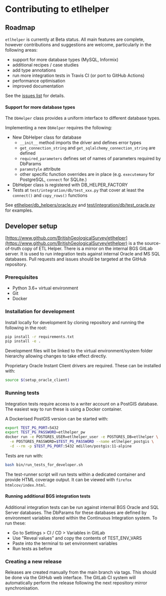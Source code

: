 # Contributing to etlhelper

## Roadmap

`etlhelper` is currently at Beta status.
All main features are complete, however contributions and suggestions are
welcome, particularly in the following areas:

+ support for more database types (MySQL, Informix)
+ additional recipes / case studies
+ add type annotations
+ run more integration tests in Travis CI (or port to GitHub Actions)
+ performance optimisation
+ improved documentation

See the [issues list](https://github.com/BritishGeologicalSurvey/etlhelper/issues) for details.

#### Support for more database types

The `DbHelper` class provides a uniform interface to different database types.

Implementing a new `DbHelper` requires the following:

+ New DbHelper class for database
  - `__init__` method imports the driver and defines error types
  - `get_connection_string` and `get_sqlalchemy_connection_string` are defined
  - `required_parameters` defines set of names of parameters required by DbParams
  - `paramstyle` attribute
  - other specific function overrides are in place (e.g. `executemany` for
    PostgreSQL, `connect` for SQLite.)
+ DbHelper class is registered with DB_HELPER_FACTORY
+ Tests at `test/integration/db/test_xxx.py` that cover at least the `connect()` and
  `copy_rows()` functions

See [etlhelper/db_helpers/oracle.py](etlhelper/db_helpers/oracle.py) and
[test/integration/db/test_oracle.py](test/integration/db/test_oracle.py) for examples.


## Developer setup

[https://www.github.com/BritishGeologicalSurvey/etlhelper](https://www.github.com/BritishGeologicalSurvey/etlhelper) is a the source-of-truth copy of ETL Helper.
There is a mirror on the internal BGS GitLab server.
It is used to run integration tests against internal Oracle and MS SQL
databases.
Pull requests and issues should be targeted at the GitHub repository.


### Prerequisites

+ Python 3.6+ virtual environment
+ Git
+ Docker


### Installation for development

Install locally for development by cloning repository and running the following
in the root:

```bash
pip install -r requirements.txt
pip install -e .
```

Development files will be linked to the virtual environment/system folder
hierarchy allowing changes to take effect directly.

Proprietary Oracle Instant Client drivers are required.
These can be installed with:

```bash
source $(setup_oracle_client)
```

### Running tests

Integration tests require access to a writer account on a PostGIS database.
The easiest way to run these is using a Docker container.

A Dockerised PostGIS version can be started with:

```bash
export TEST_PG_PORT=5432
export TEST_PG_PASSWORD=etlhelper_pw
docker run -e POSTGRES_USER=etlhelper_user -e POSTGRES_DB=etlhelper \
  -e POSTGRES_PASSWORD=$TEST_PG_PASSWORD --name etlhelper_postgis \
  -d --rm -p $TEST_PG_PORT:5432 mdillon/postgis:11-alpine
```

Tests are run with:

```bash
bash bin/run_tests_for_developer.sh
```

The test-runner script will run tests within a dedicated container and provide
HTML coverage output.  It can be viewed with `firefox htmlcov/index.html`.


#### Running additional BGS integration tests

Additional integration tests can be run against internal BGS Oracle and SQL Server
databases.
The DbParams for these databases are defined by environment variables stored
within the Continuous Integration system.
To run these:

+ Go to Settings > CI / CD > Variables in GitLab
+ Use "Reveal values" and copy the contents of TEST_ENV_VARS
+ Paste into the terminal to set environment variables
+ Run tests as before

### Creating a new release

Releases are created manually from the main branch via tags.
This should be done via the GitHub web interface.
The GitLab CI system will automatically perform the release following the next
repository mirror synchronisation.
